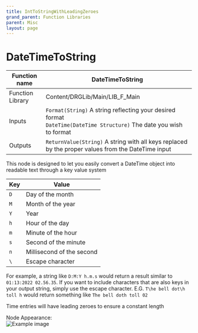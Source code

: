 ```yaml
---
title: IntToStringWithLeadingZeroes
grand_parent: Function Libraries
parent: Misc
layout: page
---
```


# DateTimeToString

| Function name | DateTimeToString |
| --- | --- |
| Function Library | Content/DRGLib/Main/LIB_F_Main |
| Inputs | `Format(String)` A string reflecting your desired format<br/>`DateTime(DateTime Structure)` The date you wish to format |
| Outputs | `ReturnValue(String)` A string with all keys replaced by the proper values from the DateTime input|

This node is designed to let you easily convert a DateTime object into readable text through a key value system

| Key | Value |
| --- | --- |
| `D` | Day of the month |
| `M` | Month of the year |
| `Y` | Year |
| `h` | Hour of the day |
| `m` | Minute of the hour |
| `s` | Second of the minute |
| `n` | Millisecond of the second |
| `\` | Escape character |

For example, a string like `D:M:Y h.m.s` would return a result similar to `01:13:2022 02.56.35`. If you want to include characters that are also keys in your output string, simply use the escape character. E.G. `T\he bell dot\h toll h` would return something like `The bell doth toll 02` 

Time entries will have leading zeroes to ensure a constant length

Node Appearance:  
![Example image](/DRGLib/Media/FullDocs/FunctionLibs/Misc/DateTimeToStringImage.png)
